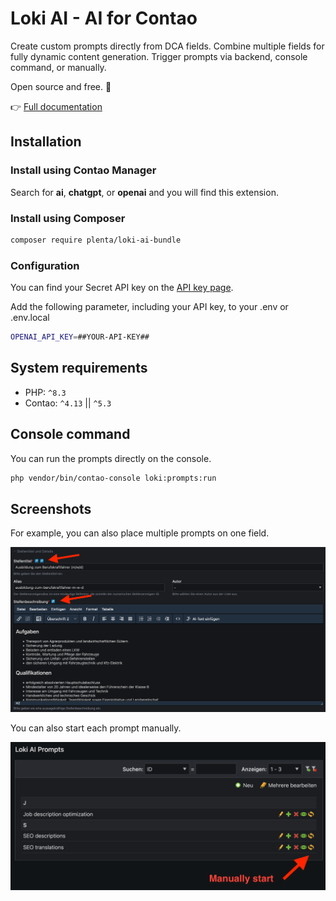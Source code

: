 # Loki AI - AI for Contao

Create custom prompts directly from DCA fields.
Combine multiple fields for fully dynamic content generation.
Trigger prompts via backend, console command, or manually.

Open source and free. 🚀

👉 [Full documentation](https://plenta.io/contao-loki-ai-bundle)

## Installation

### Install using Contao Manager

Search for **ai**, **chatgpt**, or **openai** and you will find this extension.

### Install using Composer

```bash
composer require plenta/loki-ai-bundle
```

### Configuration

You can find your Secret API key on the [API key page](https://platform.openai.com/api-keys).

Add the following parameter, including your API key, to your .env or .env.local

```bash
OPENAI_API_KEY=##YOUR-API-KEY##
```

## System requirements

- PHP: `^8.3`
- Contao: `^4.13` || `^5.3`

## Console command

You can run the prompts directly on the console.

```bash
php vendor/bin/contao-console loki:prompts:run
```

## Screenshots

For example, you can also place multiple prompts on one field.

![Backend-DCA-View](docs/backend.png)

You can also start each prompt manually.

![Manually start](docs/manually.png)


